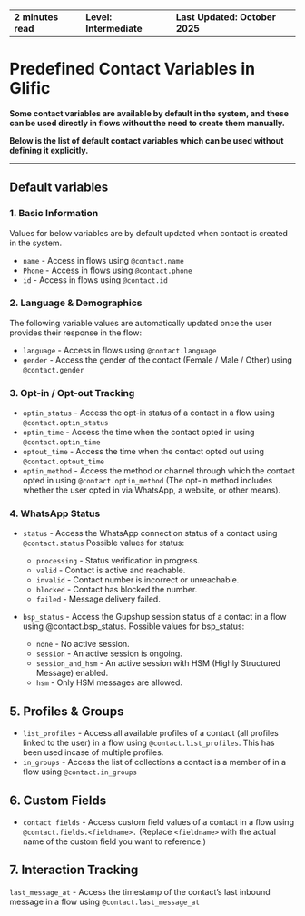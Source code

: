 
<h3>
  <table>
    <tr>
      <td><b>2 minutes read</b></td>
      <td style={{ paddingLeft: 40 }}><b> Level: Intermediate</b></td>
      <td style={{ paddingLeft: 40 }}><b>Last Updated: October 2025</b></td>
    </tr>
  </table>
</h3>

# Predefined Contact Variables in Glific

**Some contact variables are available by default in the system, and these can be used directly in flows without the need to create them manually.**

**Below is the list of default contact variables which can be used without defining it explicitly.**

---

## Default variables

### 1. Basic Information
Values for below variables are by default updated when contact is created in the system.
- `name` - Access in flows using `@contact.name`
- `Phone` - Access in flows using `@contact.phone`
- `id` - Access in flows using `@contact.id`

### 2. Language & Demographics
The following variable values are automatically updated once the user provides their response in the flow:
- `language` - Access in flows using `@contact.language`
- `gender` - Access the gender of the contact (Female / Male / Other) using `@contact.gender`

### 3. Opt-in / Opt-out Tracking
- `optin_status` - Access the opt-in status of a contact in a flow using `@contact.optin_status`
- `optin_time` - Access the time when the contact opted in using `@contact.optin_time`
- `optout_time` - Access the time when the contact opted out using `@contact.optout_time`
- `optin_method` - Access the method or channel through which the contact opted in using `@contact.optin_method` (The opt-in method includes whether the user opted in via WhatsApp, a website, or other means).

### 4. WhatsApp Status
- `status` - Access the WhatsApp connection status of a contact using `@contact.status`
Possible values for status:
     - `processing` - Status verification in progress.
     - `valid` - Contact is active and reachable.
     - `invalid` - Contact number is incorrect or unreachable.
     - `blocked` - Contact has blocked the number.
     - `failed` - Message delivery failed.

- `bsp_status` - Access the Gupshup session status of a contact in a flow using @contact.bsp_status.
           Possible values for bsp_status:
     - `none` - No active session.
     - `session` - An active session is ongoing.
     - `session_and_hsm` - An active session with HSM (Highly Structured Message) enabled.
     - `hsm` - Only HSM messages are allowed.

## 5. Profiles & Groups
- `list_profiles` - Access all available profiles of a contact (all profiles linked to the user) in a flow using `@contact.list_profiles`. This has been used incase of multiple profiles.
- `in_groups` - Access the list of collections a contact is a member of in a flow using `@contact.in_groups`

## 6. Custom Fields
- `contact fields` - Access custom field values of a contact in a flow using `@contact.fields.<fieldname>.`
  (Replace `<fieldname>` with the actual name of the custom field you want to reference.)

## 7. Interaction Tracking
`last_message_at` - Access the timestamp of the contact’s last inbound message in a flow using `@contact.last_message_at`

  







